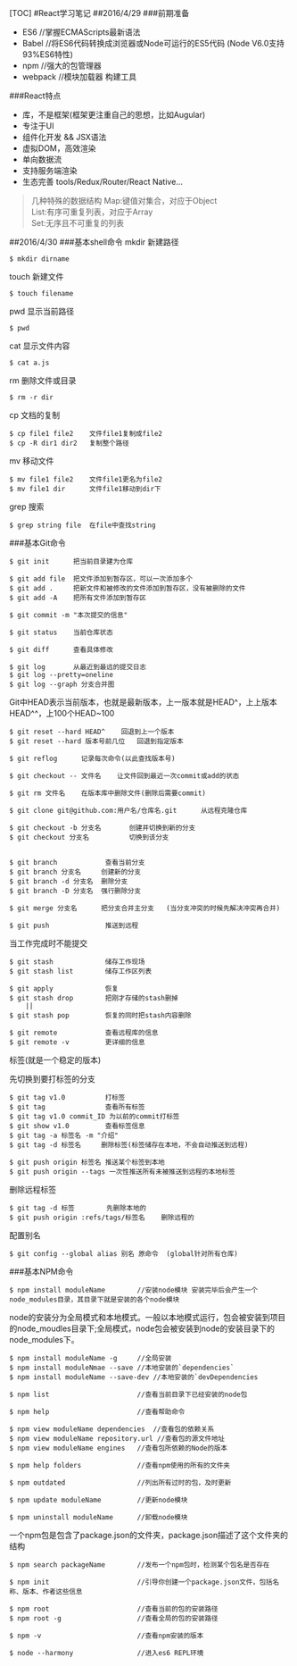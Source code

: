 [TOC]
#React学习笔记
##2016/4/29
###前期准备
* ES6   //掌握ECMAScripts最新语法
* Babel //将ES6代码转换成浏览器或Node可运行的ES5代码 (Node V6.0支持93%ES6特性)
* npm   //强大的包管理器
* webpack   //模块加载器 构建工具

###React特点
* 库，不是框架(框架更注重自己的思想，比如Augular)
* 专注于UI
* 组件化开发 && JSX语法
* 虚拟DOM，高效渲染
* 单向数据流
* 支持服务端渲染
* 生态完善 tools/Redux/Router/React Native...

>几种特殊的数据结构
>Map:键值对集合，对应于Object  
>List:有序可重复列表，对应于Array  
>Set:无序且不可重复的列表  

##2016/4/30
###基本shell命令
mkdir 新建路径
    
    $ mkdir dirname

touch 新建文件

    $ touch filename

pwd 显示当前路径

    $ pwd

cat 显示文件内容

    $ cat a.js

rm 删除文件或目录

    $ rm -r dir

cp 文档的复制

    $ cp file1 file2    文件file1复制成file2
    $ cp -R dir1 dir2   复制整个路径

mv 移动文件

    $ mv file1 file2    文件file1更名为file2
    $ mv file1 dir      文件file1移动到dir下

grep 搜索

    $ grep string file  在file中查找string

###基本Git命令

    $ git init      把当前目录建为仓库

    $ git add file  把文件添加到暂存区，可以一次添加多个
    $ git add .     把新文件和被修改的文件添加到暂存区，没有被删除的文件
    $ git add -A    把所有文件添加到暂存区

    $ git commit -m "本次提交的信息"

    $ git status    当前仓库状态

    $ git diff      查看具体修改

    $ git log       从最近到最远的提交日志
    $ git log --pretty=oneline
    $ git log --graph 分支合并图    

Git中HEAD表示当前版本，也就是最新版本，上一版本就是HEAD^，上上版本HEAD^^，上100个HEAD~100

    $ git reset --hard HEAD^    回退到上一个版本
    $ git reset --hard 版本号前几位   回退到指定版本

    $ git reflog      记录每次命令(以此查找版本号)

    $ git checkout -- 文件名    让文件回到最近一次commit或add的状态

    $ git rm 文件名    在版本库中删除文件(删除后需要commit)

    $ git clone git@github.com:用户名/仓库名.git      从远程克隆仓库

    $ git checkout -b 分支名       创建并切换到新的分支
    $ git checkout 分支名          切换到该分支


    $ git branch            查看当前分支
    $ git branch 分支名     创建新的分支
    $ git branch -d 分支名  删除分支
    $ git branch -D 分支名  强行删除分支

    $ git merge 分支名      把分支合并主分支   (当分支冲突的时候先解决冲突再合并)

    $ git push              推送到远程

当工作完成时不能提交

    $ git stash             储存工作现场
    $ git stash list        储存工作区列表

    $ git apply             恢复
    $ git stash drop        把刚才存储的stash删掉
        ||
    $ git stash pop         恢复的同时把stash内容删除

    $ git remote            查看远程库的信息
    $ git remote -v         更详细的信息

标签(就是一个稳定的版本)

先切换到要打标签的分支

    $ git tag v1.0          打标签
    $ git tag               查看所有标签
    $ git tag v1.0 commit_ID 为以前的commit打标签
    $ git show v1.0         查看标签信息
    $ git tag -a 标签名 -m "介绍"
    $ git tag -d 标签名     删除标签(标签储存在本地，不会自动推送到远程)

    $ git push origin 标签名 推送某个标签到本地
    $ git push origin --tags 一次性推送所有未被推送到远程的本地标签

删除远程标签

    $ git tag -d 标签        先删除本地的
    $ git push origin :refs/tags/标签名    删除远程的

配置别名

    $ git config --global alias 别名 原命令  (global针对所有仓库)

###基本NPM命令

    $ npm install moduleName        //安装node模块 安装完毕后会产生一个node_modules目录，其目录下就是安装的各个node模块

node的安装分为全局模式和本地模式。一般以本地模式运行，包会被安装到项目的node_moudles目录下;全局模式，node包会被安装到node的安装目录下的node_modules下。

    $ npm install moduleName -g     //全局安装
    $ npm install moduleNmae --save //本地安装的`dependencies`
    $ npm install moduleName --save-dev //本地安装的`devDependencies

    $ npm list                      //查看当前目录下已经安装的node包

    $ npm help                      //查看帮助命令

    $ npm view moduleName dependencies  //查看包的依赖关系
    $ npm view moduleName repository.url //查看包的源文件地址
    $ npm view moduleName engines   //查看包所依赖的Node的版本

    $ npm help folders              //查看npm使用的所有的文件夹

    $ npm outdated                  //列出所有过时的包，及时更新

    $ npm update moduleName         //更新node模块

    $ npm uninstall moduleName      //卸载node模块

一个npm包是包含了package.json的文件夹，package.json描述了这个文件夹的结构

    $ npm search packageName        //发布一个npm包时，检测某个包名是否存在

    $ npm init                      //引导你创建一个package.json文件，包括名称、版本、作者这些信息

    $ npm root                      //查看当前的包的安装路径
    $ npm root -g                   //查看全局的包的安装路径

    $ npm -v                        //查看npm安装的版本

    $ node --harmony                //进入es6 REPL环境






